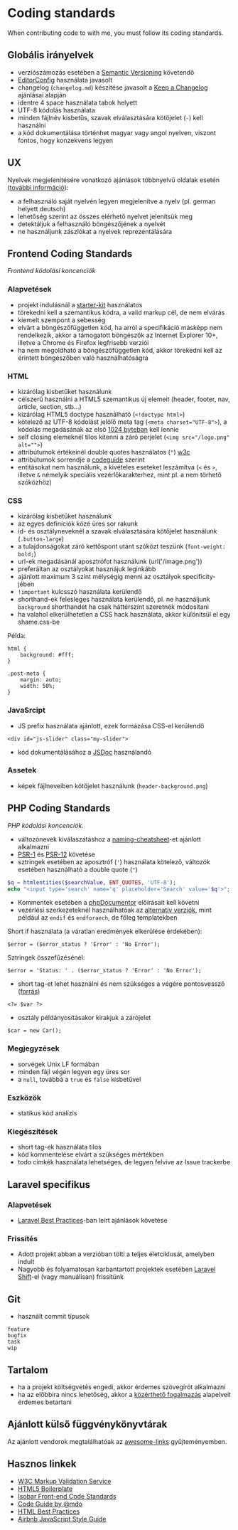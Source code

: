 # Coding standards
When contributing code to with me, you must follow its coding standards.

## Globális irányelvek

* verziószámozás esetében a [Semantic Versioning](http://semver.org/) követendő
* [EditorConfig](http://editorconfig.org/) használata javasolt
* changelog (`changelog.md`) készítése javasolt a [Keep a Changelog](http://keepachangelog.com/en/0.3.0/) ajánlásai alapján
* identre 4 space használata tabok helyett
* UTF-8 kódolás használata
* minden fájlnév kisbetűs, szavak elválasztására kötöjelet (`-`) kell használni
* a kód dokumentálása történhet magyar vagy angol nyelven, viszont fontos, hogy konzekvens legyen

## UX

Nyelvek megjelenítésére vonatkozó ajánlások többnyelvű oldalak esetén ([további információ](http://www.flagsarenotlanguages.com/blog/best-practice-for-presenting-languages/)):
- a felhasználó saját nyelvén legyen megjelenítve a nyelv (pl. german helyett deutsch)
- lehetőség szerint az összes elérhető nyelvet jelenítsük meg
- detektáljuk a felhasználó böngészőjének a nyelvét
- ne használjunk zászlókat a nyelvek reprezentálására

## Frontend Coding Standards
*Frontend kódolási koncenciók*

### Alapvetések

* projekt indulásnál a [starter-kit](https://github.com/StarZ3r0/starter-kit) használatos
* törekedni kell a szemantikus kódra, a valid markup cél, de nem elvárás
* kiemelt szempont a sebesség
* elvárt a böngészőfüggetlen kód, ha arról a specifikáció másképp nem rendelkezik, akkor a támogatott böngészők az Internet Explorer 10+, illetve a Chrome és Firefox legfrisebb verziói
* ha nem megoldható a böngészőfüggetlen kód, akkor törekedni kell az érintett böngészőben való használhatóságra

### HTML

* kizárólag kisbetűket használunk
* célszerű használni a HTML5 szemantikus új elemeit (header, footer, nav, article, section, stb...)
* kizárólag HTML5 doctype használható (`<!doctype html>`)
* kötelező az UTF-8 kódolást jelölő meta tag (`<meta charset="UTF-8">`), a kódolás megadásának az első [1024 byteban](http://www.whatwg.org/specs/web-apps/current-work/multipage/semantics.html#charset) kell lennie
* self closing elemeknél tilos kitenni a záró perjelet (`<img src="/logo.png" alt="">`)
* attribútumok értékeinél double quotes használatos (`"`) [w3c](https://www.w3.org/TR/html4/intro/sgmltut.html#h-3.2.2)
* attribútumok sorrendje a [codeguide](https://codeguide.co/) szerint
* entitásokat nem használunk, a kivételes eseteket leszámítva (`<` és `>`, illetve `&` némelyik speciális vezérlőkarakterhez, mint pl. a nem törhető szóközhöz)

### CSS

* kizárólag kisbetűket használunk
* az egyes definíciók közé üres sor rakunk
* id- és osztályneveknél a szavak elválasztására kötőjelet használunk (`.button-large`)
* a tulajdonságokat záró kettőspont utánt szóközt teszünk (`font-weight: bold;`)
* url-ek megadásánál aposztrófot használunk (url('/image.png'))
* preferáltan az osztályokat hasznájuk leginkább
* ajánlott maximum 3 szint mélységig menni az osztályok specificity-jében
* `!important` kulcsszó használata kerülendő
* shorthand-ek felesleges használata kerülendő, pl. ne használjunk ```background``` shorthandet ha csak háttérszínt szeretnék módosítani
* ha valahol elkerülhetetlen a CSS hack használata, akkor különítsül el egy shame.css-be

Példa:
```
html {
    background: #fff;
}

.post-meta {
    margin: auto;
    width: 50%;
}
```

### JavaSrcipt

* JS prefix használata ajánlott, ezek formázása CSS-el kerülendő
```
<div id="js-slider" class="my-slider">
```
* kód dokumentálásához a [JSDoc](http://usejsdoc.org/) használandó

### Assetek

* képek fájlneveiben kötőjelet használunk (`header-background.png`)

## PHP Coding Standards
*PHP kódolási koncenciók.*

* változónevek kiválaszátáshoz a [naming-cheatsheet](https://github.com/kettanaito/naming-cheatsheet)-et ajánlott alkalmazni
* [PSR-1](http://www.php-fig.org/psr/psr-1/) és [PSR-12](http://www.php-fig.org/psr/psr-12/) követése
* sztringek esetében az aposztróf (`'`) használata kötelező, változók esetében használható a double quote (```"```)
```php
$q = htmlentities($searchValue, ENT_QUOTES, 'UTF-8');
echo "<input type='search' name='q' placeholder='Search' value='$q'>";
```

* Kommentek esetében a [phpDocumentor](http://www.phpdoc.org/docs/latest/index.html) előírásait kell követni
* vezérlési szerkezeteknél használhatóak az [alternatív verziók](https://www.php.net/manual/en/control-structures.alternative-syntax.php), mint például az `endif` és `endforaech`, de főleg templatekben

Short if használata (a váratlan eredmények elkerülése érdekében):
```
$error = ($error_status ? 'Error' : 'No Error');
```
Sztringek összefűzésénél:
```
$error = 'Status: ' . ($error_status ? 'Error' : 'No Error');
```
* short tag-et lehet használni és nem szükséges a végére pontosvessző ([forrás](http://php.net/manual/en/language.basic-syntax.instruction-separation.php))
```
<?= $var ?>
```
* osztály példányosításakor kirakjuk a zárójelet
```
$car = new Car();
```

### Megjegyzések

* sorvégek Unix LF formában
* minden fájl végén legyen egy üres sor
* a <code>null</code>, továbbá a <code>true</code> és <code>false</code> kisbetűvel

### Eszközök

* statikus kód analízis

### Kiegészítések

* short tag-ek használata tilos
* kód kommentelése elvárt a szükséges mértékben
* todo címkék használata lehetséges, de legyen felvive az Issue trackerbe

## Laravel specifikus

### Alapvetések

* [Laravel Best Practices](https://github.com/alexeymezenin/laravel-best-practices)-ban leírt ajánlások követése

### Frissítés

* Adott projekt abban a verzióban tölti a teljes életciklusát, amelyben indult
* Nagyobb és folyamatosan karbantartott projektek esetében [Laravel Shift](https://laravelshift.com/)-el (vagy manuálisan) frissítünk

## Git

* használt commit típusok
```
feature
bugfix
task
wip
```

## Tartalom

* ha a projekt költségvetés engedi, akkor érdemes szövegírót alkalmazni
* ha az előbbira nincs lehetőség, akkor a [közérthető fogalmazás](https://kozerthetofogalmazas.hu/) alapelveit érdemes betartani

## Ajánlott külső függvénykönyvtárak

Az ajánlott vendorok megtalálhatóak az [awesome-links](https://github.com/StarZ3r0/awesome-links) gyűjteményemben.

## Hasznos linkek

* [W3C Markup Validation Service](https://validator.w3.org/)
* [HTML5 Boilerplate](https://github.com/h5bp/html5-boilerplate)
* [Isobar Front-end Code Standards](https://isobar-idev.github.io/code-standards/)
* [Code Guide by @mdo](http://codeguide.co/)
* [HTML Best Practices](https://github.com/hail2u/html-best-practices)
* [Airbnb JavaScript Style Guide](https://github.com/airbnb/javascript)
